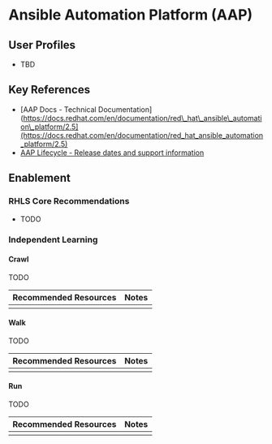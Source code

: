 # Ansible Automation Platform (AAP)

## User Profiles

* TBD

## Key References

* [AAP Docs \- Technical Documentation](https://docs.redhat.com/en/documentation/red\_hat\_ansible\_automation\_platform/2.5](https://docs.redhat.com/en/documentation/red_hat_ansible_automation_platform/2.5) 
* [AAP Lifecycle \- Release dates and support information](https://access.redhat.com/support/policy/updates/ansible-automation-platform)                                                                               

## Enablement

### RHLS Core Recommendations

* TODO

### Independent Learning

#### Crawl

TODO

| Recommended Resources | Notes |
| :---- | :---- |
| | |

#### Walk

TODO

| Recommended Resources | Notes |
| :---- | :---- |
| | |

#### Run

TODO

| Recommended Resources | Notes |
| :---- | :---- |
| | |

